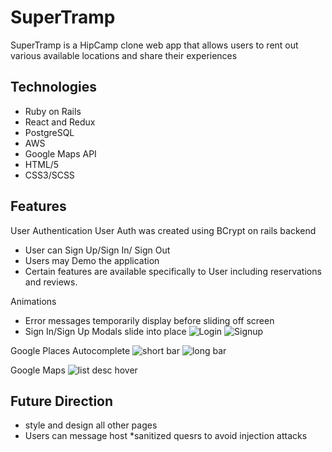 #  SuperTramp

SuperTramp is a HipCamp clone web app that allows users to rent out various available locations and share their experiences


Technologies
--------------
* Ruby on Rails
* React and Redux
* PostgreSQL
* AWS
* Google Maps API
* HTML/5
* CSS3/SCSS

Features
--------------
User Authentication
User Auth was created using BCrypt on rails backend
* User can Sign Up/Sign In/ Sign Out
* Users may Demo the application
* Certain features are available specifically to User including reservations and reviews.

Animations
* Error messages temporarily display before sliding off screen
* Sign In/Sign Up Modals slide into place
![Login](https://supertramp-mast.s3-us-west-1.amazonaws.com/login+animation.gif)
![Signup](https://supertramp-mast.s3-us-west-1.amazonaws.com/signup+animation.gif)

Google Places Autocomplete
![short bar](https://supertramp-mast.s3-us-west-1.amazonaws.com/Google+places+ac.png)
![long bar](https://supertramp-mast.s3-us-west-1.amazonaws.com/full+search+bar.png)

Google Maps
![list desc hover](https://supertramp-mast.s3-us-west-1.amazonaws.com/map+hover.png)

Future Direction
---------
* style and design all other pages
* Users can message host
*sanitized quesrs to avoid injection attacks



